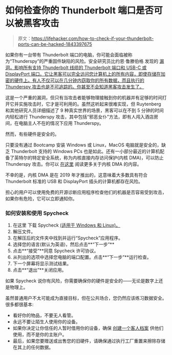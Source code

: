 # 如何检查你的 Thunderbolt 端口是否可以被黑客攻击

> 原文：<https://lifehacker.com/how-to-check-if-your-thunderbolt-ports-can-be-hacked-1843397675>

如果你有一台带有 Thunderbolt 端口的电脑，你可能会面临被称为“Thunderspy”的严重固件缺陷的风险。安全研究员比约恩·鲁滕伯格 发现的 [漏洞，影响所有支持 Thunderbolt 线缆的 Thunderbolt 端口和 USB-C 或 DisplayPort 端口。它让黑客可以完全访问您计算机上的所有内容，即使存储在加密的硬件上。有人不仅可以在几分钟内窃取你的所有数据，而且执行的 Thunderspy 攻击也是不可追踪的。你甚至不会知道黑客攻击发生了。](https://thunderspy.io/#intro)



这是一个严重的漏洞，但只有当攻击者能够物理接触到你的机器并有足够的时间打开它并实施攻击时，它才是可利用的。虽然这听起来很难实现，但 Ruytenberg 和其他研究人员详细描述了 9 种真实世界的场景，黑客可以在不到 5 分钟的时间内轻松进行 Thunderspy 攻击，其中包括“邪恶女仆”方法，即有人闯入酒店房间，在电脑主人不在的情况下应用 Thunderspy。

然而，有些硬件是安全的。

只要没有通过 Bootcamp 安装 Windows 或 Linux，MacOS 电脑就是安全的，缺乏 Thunderbolt 支持的 Windows PCs 也是如此。还有一小部分最近的计算机配备了英特尔的特定安全系统，称为内核直接内存访问保护(内核 DMA)，可以防止 Thunderspy 攻击。你可以 [在这里](https://blogs.intel.com/technology/2020/05/more-information-on-thunderspy/#gs.5rsrl2) 阅读更多关于内核 DMA 的内容。

不幸的是，内核 DMA 是在 2019 年才推出的，这意味着大多数具有符合 Thunderbolt 标准的 USB 和 DisplayPort 插头的计算机都存在风险。

担心的用户可以使用免费的开源诊断应用程序检查他们的机器是否容易受到攻击，如果你有危险，它可以立即通知你。

### 如何安装和使用 Spycheck

1.  在这里 下载 Spycheck [(适用于 Windows 和 Linux)。](https://thunderspy.io/#intro)
2.  解压文件。
3.  在解压后的文件夹中找到并运行“Spycheck”应用程序。
4.  选择您的语言(默认为英语)，然后点击**“下一步”**
5.  点击**“接受”**同意 Spycheck 许可协议。
6.  从列出的选项中选择您电脑的端口配置。点击**“下一步”**运行检查。
7.  下一个屏幕将显示测试结果。
8.  点击**“退出”**关闭应用。

如果 Spycheck 说你有风险，你需要确保你的硬件是安全的——无论是数字上还是物理上。

虽然普通用户不太可能成为直接目标，但在公共场合，您仍然应该练习数据安全。很多都很基本:

*   看好你的物品，不要无人看管。
*   永远不要让陌生人使用你的设备。
*   如果你决定让你信任的人暂时借用你的设备，确保 [创建一个客人档案](https://lifehacker.com/how-to-set-up-guest-mode-on-your-android-1835913254) 供他们使用，而不是你的主账户。
*   最后，如果您要赠送或出售您的旧硬件，请确保通过执行工厂重置来擦除存储在其上的任何数据。